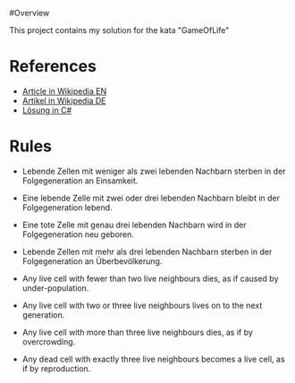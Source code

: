 ﻿#Overview

This project contains my solution for the kata "GameOfLife"

# References

- [Article in Wikipedia EN](http://en.wikipedia.org/wiki/Conway's_game_of_life)
- [Artikel in Wikipedia DE](http://de.wikipedia.org/wiki/Game_of_Life)
- [Lösung in C#](http://martinsaspects.blogspot.de/2011/01/conways-game-of-life-code-kata.html)

# Rules
- Lebende Zellen mit weniger als zwei lebenden Nachbarn sterben in der Folgegeneration an Einsamkeit.
- Eine lebende Zelle mit zwei oder drei lebenden Nachbarn bleibt in der Folgegeneration lebend.
- Eine tote Zelle mit genau drei lebenden Nachbarn wird in der Folgegeneration neu geboren.
- Lebende Zellen mit mehr als drei lebenden Nachbarn sterben in der Folgegeneration an Überbevölkerung.

- Any live cell with fewer than two live neighbours dies, as if caused by under-population.
- Any live cell with two or three live neighbours lives on to the next generation.
- Any live cell with more than three live neighbours dies, as if by overcrowding.
- Any dead cell with exactly three live neighbours becomes a live cell, as if by reproduction.